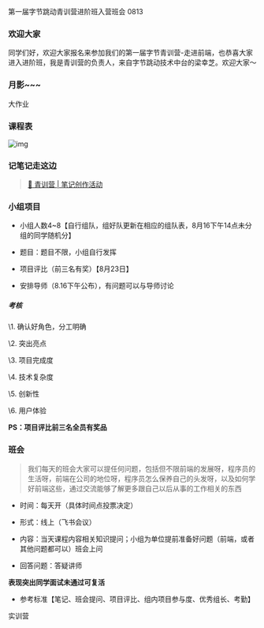 第一届字节跳动青训营进阶班入营班会 0813

### 欢迎大家

同学们好，欢迎大家报名来参加我们的第一届字节青训营-走进前端，也恭喜大家进入进阶班，我是青训营的负责人，来自字节跳动技术中台的梁幸芝。欢迎大家～

### 月影~~~

大作业

### 课程表

![img](https://bytedance.feishu.cn/space/api/box/stream/download/asynccode/?code=YjJiOTNiNzNkMmMzMjYxNzYxMWI5OTA0NDMyM2YyYWRfVUx5c2J4RkRHQm8yVHV6MWh6OGNydDNRSnNEclhEWTFfVG9rZW46Ym94Y25sbm56Umh3UldIcDZTWFFaMDF5OEJnXzE2Mjg4NTQ5ODA6MTYyODg1ODU4MF9WNA)

### 记笔记走这边

> [📖 青训营 | 笔记创作活动](https://bytedance.feishu.cn/docs/doccnNoCQ3R2c23FOESTjvP2MAe) 

### 小组项目

- 小组人数4~8【自行组队，组好队更新在相应的组队表，8月16下午14点未分组的同学随机分】

- 题目：题目不限，小组自行发挥

- 项目评比（前三名有奖）【8月23日】

- 安排导师（8.16下午公布），有问题可以与导师讨论

##### 考核

\1. 确认好角色，分工明确 

\2. 突出亮点 

\3. 项目完成度 

\4. 技术复杂度 

\5. 创新性 

\6. 用户体验 

**PS：项目评比前三名全员有奖品**

### **班会**

> 我们每天的班会大家可以提任何问题，包括但不限前端的发展呀，程序员的生活呀，前端在公司的地位呀，程序员怎么保养自己的头发呀，以及如何学好前端这些，通过交流能够了解更多跟自己以后从事的工作相关的东西

- 时间：每天开（具体时间点投票决定）

- 形式：线上（飞书会议）

- 内容：当天课程内容相关知识提问；小组为单位提前准备好问题（前端，或者其他问题都可以）班会上问

- 回答问题：答疑讲师

**表现突出同学面试未通过可复活**

- 参考标准【笔记、班会提问、项目评比、组内项目参与度、优秀组长、考勤】

实训营